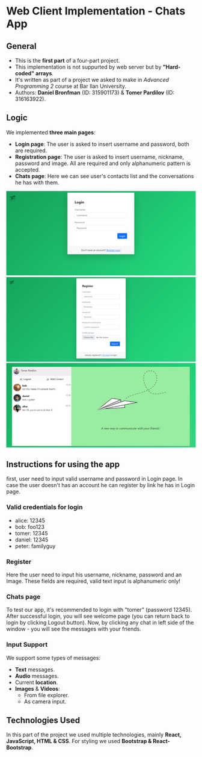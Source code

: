 # Web Client Implementation - Chats App
## General
- This is the **first part** of a four-part project.
- This implementation is not suppurted by web server but by **"Hard-coded" arrays**.
- It's written as part of a project we asked to make in _Advanced Programming 2_ course at Bar Ilan University.
- Authors: **Daniel Bronfman** (ID: 315901173) & **Tomer Pardilov** (ID: 316163922).

## Logic
We implemented **three main pages**:
- **Login page**: The user is asked to insert username and password, both are required.
- **Registration page**: The user is asked to insert username, nickname, password and image. All are required and only alphanumeric pattern is accepted.
- **Chats page**: Here we can see user's contacts list and the conversations he has with them.


![Screenshot](loginScreenshot.png)
![Screenshot](registerScreenshot.png)
![Screenshot](chatsScreenshot.png)

## Instructions for using the app
first, user need to input valid username and password in Login page. In case the user doesn't has an account he can register by link he has in Login page.
### Valid credentials for login
- alice: 12345
- bob: foo123
- tomer: 12345
- daniel: 12345
- peter: familyguy
### Register
Here the user need to input his username, nickname, password and an Image. These fields are required, valid text input is alphanumeric only!
### Chats page
To test our app, it's recommended to login with "tomer" (password 12345). After successful login, you will see welcome page (you can return back to login by clicking Logout button). Now, by clicking any chat in left side of the window - you will see the messages with your friends.

### Input Support
We support some types of messages:
- **Text** messages.
- **Audio** messages.
- Current **location**.
- **Images** & **Videos**:
  - From file explorer.
  - As camera input.
## Technologies Used
In this part of the project we used multiple technologies, mainly **React, JavaScript, HTML & CSS**.
For styling we used **Bootstrap & React-Bootstrap**.

